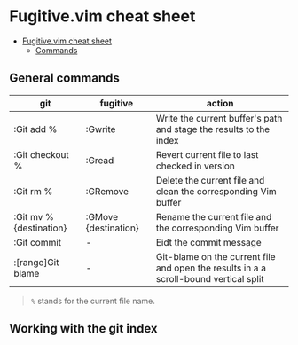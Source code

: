 # Fugitive.vim cheat sheet

<!-- @import "[TOC]" {cmd="toc" depthFrom=1 depthTo=6 orderedList=false} -->

<!-- code_chunk_output -->

- [Fugitive.vim cheat sheet](#fugitivevim-cheat-sheet)
  - [Commands](#commands)

<!-- /code_chunk_output -->

## General commands

| git                     | fugitive             | action                                                                                |
| ----------------------- | -------------------- | ------------------------------------------------------------------------------------- |
| :Git add %              | :Gwrite              | Write the current buffer's path and stage the results to the index                    |
| :Git checkout %         | :Gread               | Revert current file to last checked in version                                        |
| :Git rm %               | :GRemove             | Delete the current file and clean the corresponding Vim buffer                        |
| :Git mv % {destination} | :GMove {destination} | Rename the current file and the corresponding Vim buffer                              |
| :Git commit             | -                    | Eidt the commit message                                                               |
| :[range]Git blame       | -                    | Git-blame on the current file and open the results in a a scroll-bound vertical split |

> `%` stands for the current file name.

## Working with the git index
